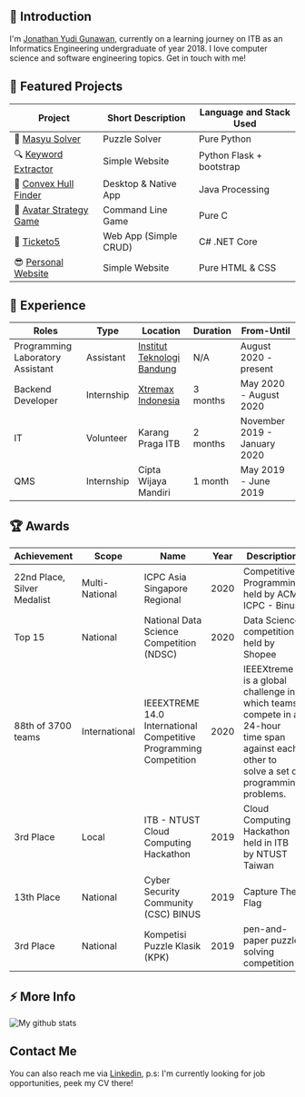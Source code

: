 ## 💬 Introduction
I'm [Jonathan Yudi Gunawan](https://jonathangun.github.io/), currently on a learning journey on ITB as an Informatics Engineering undergraduate of year 2018. I love computer science and software engineering topics. Get in touch with me!

## 🌱 Featured Projects
| Project | Short Description | Language and Stack Used |
|---------|-------------------|-------------------------|
|🧩 [Masyu Solver](https://github.com/JonathanGun/masyu-solver)                                       | Puzzle Solver         | Pure Python              |
|🔍 [Keyword Extractor](https://github.com/JonathanGun/Covid-keyword-extractor)                       | Simple Website        | Python Flask + bootstrap |
|📐 [Convex Hull Finder](https://github.com/JonathanGun/Convex-Hull-Finder)                           | Desktop & Native App  | Java Processing          |
|🧠 [Avatar Strategy Game](https://github.com/JonathanGun/Avatar-World-War-Multiplayer-Strategy-Game) | Command Line Game     | Pure C                   |
|🎫 [Ticketo5](https://github.com/JonathanGun/ticketo5)                                               | Web App (Simple CRUD) | C# .NET Core             |
|😎 [Personal Website](https://jonathangun.github.io/)                                                | Simple Website        | Pure HTML & CSS          |

## 💼 Experience
| Roles | Type | Location | Duration | From-Until |
|-------------|-------|------|------|-------------|
| Programming Laboratory Assistant | Assistant | [Institut Teknologi Bandung](https://www.itb.ac.id/) | N/A | August 2020 - present |
| Backend Developer | Internship | [Xtremax Indonesia](https://www.linkedin.com/company/xtremax/) | 3 months | May 2020 - August 2020 |
| IT | Volunteer | Karang Praga ITB | 2 months | November 2019 - January 2020 |
| QMS | Internship | Cipta Wijaya Mandiri | 1 month | May 2019 - June 2019 |

## 🏆 Awards
| Achievement | Scope | Name | Year | Description |
|-------------|-------|------|------|-------------|
| 22nd Place, Silver Medalist | Multi-National | ICPC Asia Singapore Regional | 2020 | Competitive Programming held by ACM ICPC - Binus |
| Top 15 | National | National Data Science Competition (NDSC) | 2020 | Data Science competition held by Shopee |
| 88th of 3700 teams | International | IEEEXTREME 14.0 International Competitive Programming Competition | 2020 | IEEEXtreme is a global challenge in which teams compete in a 24-hour time span against each other to solve a set of programming problems. |
| 3rd Place | Local | ITB - NTUST Cloud Computing Hackathon | 2019 | Cloud Computing Hackathon held in ITB by NTUST Taiwan |
| 13th Place | National | Cyber Security Community (CSC) BINUS | 2019 | Capture The Flag |
| 3rd Place | National | Kompetisi Puzzle Klasik (KPK) | 2019 | pen-and-paper puzzle solving competition |

## ⚡ More Info
![My github stats](https://github-readme-stats.vercel.app/api?username=jonathangun&show_icons=true)


## Contact Me
You can also reach me via [Linkedin](https://www.linkedin.com/in/jonathan-yudi-gunawan-80b67a19a/), p.s: I'm currently looking for job opportunities, peek my CV there!

